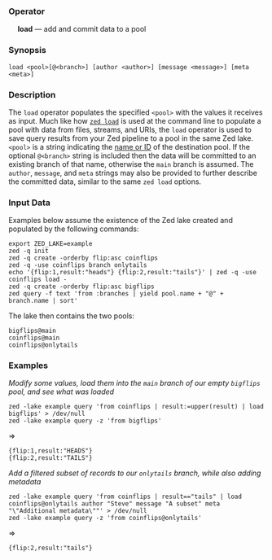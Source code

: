 ### Operator

&emsp; **load** &mdash; add and commit data to a pool

### Synopsis

```
load <pool>[@<branch>] [author <author>] [message <message>] [meta <meta>]
```
### Description


The `load` operator populates the specified `<pool>` with the values it
receives as input. Much like how [`zed load`](../../commands/zed.md#28-load)
is used at the command line to populate a pool with data from files, streams,
and URIs, the `load` operator is used to save query results from your Zed
pipeline to a pool in the same Zed lake. `<pool>` is a string indicating the
[name or ID](../../commands/zed.md#14-data-pools) of the destination pool.
If the optional `@<branch>` string is included then the data will be committed
to an existing branch of that name, otherwise the `main` branch is assumed.
The `author`, `message`, and `meta` strings may also be provided to further
describe the committed data, similar to the same `zed load` options.

### Input Data

Examples below assume the existence of the Zed lake created and populated
by the following commands:

```mdtest-command
export ZED_LAKE=example
zed -q init
zed -q create -orderby flip:asc coinflips
zed -q -use coinflips branch onlytails
echo '{flip:1,result:"heads"} {flip:2,result:"tails"}' | zed -q -use coinflips load -
zed -q create -orderby flip:asc bigflips
zed query -f text 'from :branches | yield pool.name + "@" + branch.name | sort'
```

The lake then contains the two pools:

```mdtest-output
bigflips@main
coinflips@main
coinflips@onlytails
```

### Examples

_Modify some values, load them into the `main` branch of our empty `bigflips` pool, and see what was loaded_
```mdtest-command
zed -lake example query 'from coinflips | result:=upper(result) | load bigflips' > /dev/null
zed -lake example query -z 'from bigflips'
```
=>
```mdtest-output
{flip:1,result:"HEADS"}
{flip:2,result:"TAILS"}
```

_Add a filtered subset of records to our `onlytails` branch, while also adding metadata_
```mdtest-command
zed -lake example query 'from coinflips | result=="tails" | load coinflips@onlytails author "Steve" message "A subset" meta "\"Additional metadata\""' > /dev/null
zed -lake example query -z 'from coinflips@onlytails'
```
=>
```mdtest-output
{flip:2,result:"tails"}
```